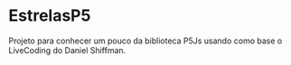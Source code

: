 # EstrelasP5
Projeto para conhecer um pouco da biblioteca P5Js usando como base o LiveCoding do Daniel Shiffman.
